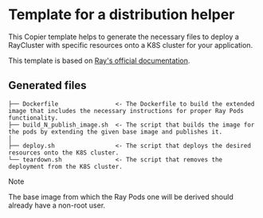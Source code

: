# Template for a distribution helper

This Copier template helps to generate the necessary files to deploy a RayCluster with specific resources onto a K8S cluster for your application.

This template is based on [Ray's official documentation](https://docs.ray.io/en/latest/cluster/kubernetes/getting-started/raycluster-quick-start.html#kuberay-raycluster-quickstart).

## Generated files

```
├── Dockerfile                <- The Dockerfile to build the extended image that includes the necessary instructions for proper Ray Pods functionality.
├── build_N_publish_image.sh  <- The script that builds the image for the pods by extending the given base image and publishes it.
│
├── deploy.sh                 <- The script that deploys the desired resources onto the K8S cluster.
└── teardown.sh               <- The script that removes the deployment from the K8S cluster.
```

> [!NOTE]  
> The base image from which the Ray Pods one will be derived should already have a non-root user.